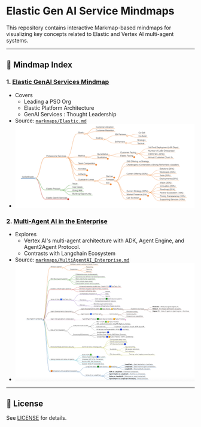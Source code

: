 # Elastic Gen AI Service Mindmaps

This repository contains interactive Markmap-based mindmaps for visualizing key concepts related to Elastic and Vertex AI multi-agent systems.

---

## 🧭 Mindmap Index

### 1. [Elastic GenAI Services Mindmap](docs/Elastic.html)
- Covers
  - Leading a PSO Org
  - Elastic Platform Architecture
  - GenAI Services : Thought Leadership
- Source: [`markmaps/Elastic.md`](markmaps/Elastic.md)
- ![Elastic Platform](images/img_elastic_mindmap.png)

### 2. [Multi-Agent AI in the Enterprise](docs/MultiAgentAIEnterprise.html)
- Explores
  - Vertex AI's multi-agent architecture with ADK, Agent Engine, and Agent2Agent Protocol.
  - Contrasts with Langchain Ecosystem
- Source: [`markmaps/MultiAgentAI_Enterprise.md`](markmaps/MultiAgentAI_Enterprise.md)
- ![Multi-Agent AI](images/multiagent_ai_enterprise.png)

---

## 📜 License
See [LICENSE](LICENSE) for details.